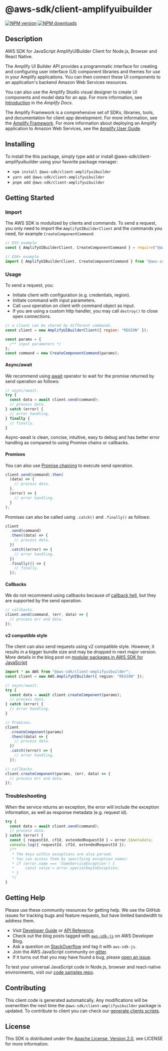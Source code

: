 <!-- generated file, do not edit directly -->

# @aws-sdk/client-amplifyuibuilder

[![NPM version](https://img.shields.io/npm/v/@aws-sdk/client-amplifyuibuilder/latest.svg)](https://www.npmjs.com/package/@aws-sdk/client-amplifyuibuilder)
[![NPM downloads](https://img.shields.io/npm/dm/@aws-sdk/client-amplifyuibuilder.svg)](https://www.npmjs.com/package/@aws-sdk/client-amplifyuibuilder)

## Description

AWS SDK for JavaScript AmplifyUIBuilder Client for Node.js, Browser and React Native.

<p>The Amplify UI Builder API provides a programmatic interface for creating
and configuring user interface (UI) component libraries and themes for use in your Amplify applications. You can then connect these UI components to an application's
backend Amazon Web Services resources.</p>
<p>You can also use the Amplify Studio visual designer to create UI components
and model data for an app. For more information, see <a href="https://docs.amplify.aws/console/adminui/intro">Introduction</a> in the
<i>Amplify Docs</i>.</p>
<p>The Amplify Framework is a comprehensive set of SDKs, libraries, tools, and
documentation for client app development. For more information, see the <a href="https://docs.amplify.aws/">Amplify Framework</a>. For more information about
deploying an Amplify application to Amazon Web Services, see the <a href="https://docs.aws.amazon.com/amplify/latest/userguide/welcome.html">Amplify User Guide</a>.</p>

## Installing

To install the this package, simply type add or install @aws-sdk/client-amplifyuibuilder
using your favorite package manager:

- `npm install @aws-sdk/client-amplifyuibuilder`
- `yarn add @aws-sdk/client-amplifyuibuilder`
- `pnpm add @aws-sdk/client-amplifyuibuilder`

## Getting Started

### Import

The AWS SDK is modulized by clients and commands.
To send a request, you only need to import the `AmplifyUIBuilderClient` and
the commands you need, for example `CreateComponentCommand`:

```js
// ES5 example
const { AmplifyUIBuilderClient, CreateComponentCommand } = require("@aws-sdk/client-amplifyuibuilder");
```

```ts
// ES6+ example
import { AmplifyUIBuilderClient, CreateComponentCommand } from "@aws-sdk/client-amplifyuibuilder";
```

### Usage

To send a request, you:

- Initiate client with configuration (e.g. credentials, region).
- Initiate command with input parameters.
- Call `send` operation on client with command object as input.
- If you are using a custom http handler, you may call `destroy()` to close open connections.

```js
// a client can be shared by different commands.
const client = new AmplifyUIBuilderClient({ region: "REGION" });

const params = {
  /** input parameters */
};
const command = new CreateComponentCommand(params);
```

#### Async/await

We recommend using [await](https://developer.mozilla.org/en-US/docs/Web/JavaScript/Reference/Operators/await)
operator to wait for the promise returned by send operation as follows:

```js
// async/await.
try {
  const data = await client.send(command);
  // process data.
} catch (error) {
  // error handling.
} finally {
  // finally.
}
```

Async-await is clean, concise, intuitive, easy to debug and has better error handling
as compared to using Promise chains or callbacks.

#### Promises

You can also use [Promise chaining](https://developer.mozilla.org/en-US/docs/Web/JavaScript/Guide/Using_promises#chaining)
to execute send operation.

```js
client.send(command).then(
  (data) => {
    // process data.
  },
  (error) => {
    // error handling.
  }
);
```

Promises can also be called using `.catch()` and `.finally()` as follows:

```js
client
  .send(command)
  .then((data) => {
    // process data.
  })
  .catch((error) => {
    // error handling.
  })
  .finally(() => {
    // finally.
  });
```

#### Callbacks

We do not recommend using callbacks because of [callback hell](http://callbackhell.com/),
but they are supported by the send operation.

```js
// callbacks.
client.send(command, (err, data) => {
  // process err and data.
});
```

#### v2 compatible style

The client can also send requests using v2 compatible style.
However, it results in a bigger bundle size and may be dropped in next major version. More details in the blog post
on [modular packages in AWS SDK for JavaScript](https://aws.amazon.com/blogs/developer/modular-packages-in-aws-sdk-for-javascript/)

```ts
import * as AWS from "@aws-sdk/client-amplifyuibuilder";
const client = new AWS.AmplifyUIBuilder({ region: "REGION" });

// async/await.
try {
  const data = await client.createComponent(params);
  // process data.
} catch (error) {
  // error handling.
}

// Promises.
client
  .createComponent(params)
  .then((data) => {
    // process data.
  })
  .catch((error) => {
    // error handling.
  });

// callbacks.
client.createComponent(params, (err, data) => {
  // process err and data.
});
```

### Troubleshooting

When the service returns an exception, the error will include the exception information,
as well as response metadata (e.g. request id).

```js
try {
  const data = await client.send(command);
  // process data.
} catch (error) {
  const { requestId, cfId, extendedRequestId } = error.$$metadata;
  console.log({ requestId, cfId, extendedRequestId });
  /**
   * The keys within exceptions are also parsed.
   * You can access them by specifying exception names:
   * if (error.name === 'SomeServiceException') {
   *     const value = error.specialKeyInException;
   * }
   */
}
```

## Getting Help

Please use these community resources for getting help.
We use the GitHub issues for tracking bugs and feature requests, but have limited bandwidth to address them.

- Visit [Developer Guide](https://docs.aws.amazon.com/sdk-for-javascript/v3/developer-guide/welcome.html)
  or [API Reference](https://docs.aws.amazon.com/AWSJavaScriptSDK/v3/latest/index.html).
- Check out the blog posts tagged with [`aws-sdk-js`](https://aws.amazon.com/blogs/developer/tag/aws-sdk-js/)
  on AWS Developer Blog.
- Ask a question on [StackOverflow](https://stackoverflow.com/questions/tagged/aws-sdk-js) and tag it with `aws-sdk-js`.
- Join the AWS JavaScript community on [gitter](https://gitter.im/aws/aws-sdk-js-v3).
- If it turns out that you may have found a bug, please [open an issue](https://github.com/aws/aws-sdk-js-v3/issues/new/choose).

To test your universal JavaScript code in Node.js, browser and react-native environments,
visit our [code samples repo](https://github.com/aws-samples/aws-sdk-js-tests).

## Contributing

This client code is generated automatically. Any modifications will be overwritten the next time the `@aws-sdk/client-amplifyuibuilder` package is updated.
To contribute to client you can check our [generate clients scripts](https://github.com/aws/aws-sdk-js-v3/tree/main/scripts/generate-clients).

## License

This SDK is distributed under the
[Apache License, Version 2.0](http://www.apache.org/licenses/LICENSE-2.0),
see LICENSE for more information.
